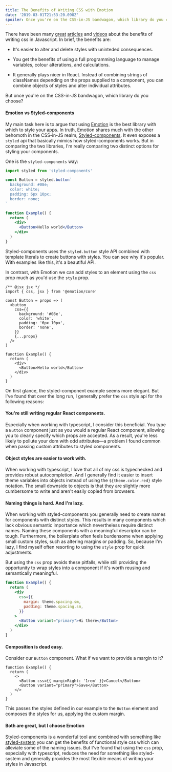 ```yaml
---
title: The Benefits of Writing CSS with Emotion
date: '2019-03-01T21:53:20.098Z'
spoiler: Once you're on the CSS-in-JS bandwagon, which library do you choose?
---
```


There have been many [great](https://www.youtube.com/watch?v=R1_nGU0x3Wk) [articles](<(https://mxstbr.com/thoughts/css-in-js/)>) and [videos](https://vimeo.com/116209150) about the benefits of writing css in Javascript. In brief, the benefits are:

- It's easier to alter and delete styles with uninteded consequences.

- You get the benefits of using a full programming language to manage variables, colour alterations, and calculations.

- It generally plays nicer in React. Instead of combining strings of classNames depending on the props supplied to a component, you can combine objects of styles and alter individual attributes.

But once you're on the CSS-in-JS bandwagon, which library do you choose?

#### Emotion vs Styled-components

My main task here is to argue that using [Emotion](https://emotion.sh) is the best library with which to style your apps. In truth, Emotion shares much with the other behomoth in the CSS-in-JS realm, [Styled-components](https://www.styled-components.com/). It even exposes a `styled` api that basically mimics how styled-components works. But in comparing the two libraries, I'm really comparing two distinct options for styling your components.

One is the `styled-components` way:

```jsx
import styled from 'styled-components'

const Button = styled.button`
  background: #08e;
  color: white;
  padding: 6px 10px;
  border: none;
`

function Example() {
  return (
    <div>
      <Button>Hello world</Button>
    </div>
  )
}
```

Styled-components uses the `styled.button` style API combined with template literals to create buttons with styles. You can see why it's popular. With examples like this, it's a beautiful API.

In contrast, with Emotion we can add styles to an element using the `css` prop much as you'd use the `style` prop.

```jsx{6-10}
/** @jsx jsx */
import { css, jsx } from '@emotion/core'

const Button = props => (
  <button
    css={{
      background: '#08e',
      color: 'white',
      padding: '6px 10px',
      border: 'none',
    }}
    {...props}
  />
)

function Example() {
  return (
    <div>
      <Button>Hello world</Button>
    </div>
  )
}
```

On first glance, the styled-component example seems more elegant. But I've found that over the long run, I generally prefer the `css` style api for the following reasons:

#### You're still writing regular React components.

Especially when working with typescript, I consider this beneficial. You type a `Button` component just as you would a regular React component, allowing you to clearly specify which props are accepted. As a result, you're less likely to pollute your dom with odd attributes—a problem I found common when passing custom attributes to styled components.

#### Object styles are easier to work with.

When working with typescript, I love that all of my css is typechecked and provides robust autocompletion. And I generally find it easier to insert theme variables into objects instead of using the `${theme.color.red}` style notation. The small downside to objects is that they are slightly more cumbersome to write and aren't easily copied from browsers.

#### Naming things is hard. And I'm lazy.

When working with styled-components you generally need to create names for components with distinct styles. This results in many components which lack obvious semantic importance which nevertheless require distinct names. Naming these components with a meaningful descriptor can be tough. Furthermore, the boilerplate often feels burdensome when applying small custom styles, such as altering margins or padding. So, because I'm lazy, I find myself often resorting to using the `style` prop for quick adjustments.

But using the `css` prop avoids these pitfalls, while still providing the opportunity to wrap styles into a component if it's worth reusing and semantically meaningful.

```jsx
function Example() {
  return (
    <div
      css={{
        margin: theme.spacing.sm,
        padding: theme.spacing.sm,
      }}
    >
      <Button variant="primary">Hi there</Button>
    </div>
  )
}
```

#### Composition is dead easy.

Consider our `Button` component. What if we want to provide a margin to it?

```jsx{4}
function Example() {
  return (
    <>
      <Button css={{ marginRight: '1rem' }}>Cancel</Button>
      <Button variant="primary">Save</Button>
    </>
  )
}
```

This passes the styles defined in our example to the `Button` element and composes the styles for us, applying the custom margin.

#### Both are great, but I choose Emotion

Styled-components is a wonderful tool and combined with something like [styled-system](https://github.com/styled-system/styled-system) you can get the benefits of functional style css which can alleviate some of the naming issues. But I've found that using the `css` prop, especially with typescript, reduces the need for something like styled-system and generally provides the most flexible means of writing your styles in Javascript.
